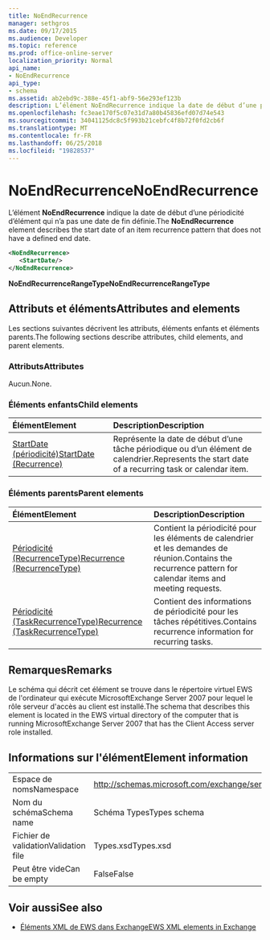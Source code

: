 ```yaml
---
title: NoEndRecurrence
manager: sethgros
ms.date: 09/17/2015
ms.audience: Developer
ms.topic: reference
ms.prod: office-online-server
localization_priority: Normal
api_name:
- NoEndRecurrence
api_type:
- schema
ms.assetid: ab2ebd9c-388e-45f1-abf9-56e293ef123b
description: L’élément NoEndRecurrence indique la date de début d’une périodicité d’élément qui n’a pas une date de fin définie.
ms.openlocfilehash: fc3eae170f5c07e31d7a80b45836efd07d74e543
ms.sourcegitcommit: 34041125dc8c5f993b21cebfc4f8b72f0fd2cb6f
ms.translationtype: MT
ms.contentlocale: fr-FR
ms.lasthandoff: 06/25/2018
ms.locfileid: "19828537"
---
```

# <a name="noendrecurrence"></a><span data-ttu-id="dc164-103">NoEndRecurrence</span><span class="sxs-lookup"><span data-stu-id="dc164-103">NoEndRecurrence</span></span>

<span data-ttu-id="dc164-104">L’élément **NoEndRecurrence** indique la date de début d’une périodicité d’élément qui n’a pas une date de fin définie.</span><span class="sxs-lookup"><span data-stu-id="dc164-104">The **NoEndRecurrence** element describes the start date of an item recurrence pattern that does not have a defined end date.</span></span> 
  
```xml
<NoEndRecurrence>
   <StartDate/>
</NoEndRecurrence>
```

 <span data-ttu-id="dc164-105">**NoEndRecurrenceRangeType**</span><span class="sxs-lookup"><span data-stu-id="dc164-105">**NoEndRecurrenceRangeType**</span></span>
## <a name="attributes-and-elements"></a><span data-ttu-id="dc164-106">Attributs et éléments</span><span class="sxs-lookup"><span data-stu-id="dc164-106">Attributes and elements</span></span>

<span data-ttu-id="dc164-107">Les sections suivantes décrivent les attributs, éléments enfants et éléments parents.</span><span class="sxs-lookup"><span data-stu-id="dc164-107">The following sections describe attributes, child elements, and parent elements.</span></span>
  
### <a name="attributes"></a><span data-ttu-id="dc164-108">Attributs</span><span class="sxs-lookup"><span data-stu-id="dc164-108">Attributes</span></span>

<span data-ttu-id="dc164-109">Aucun.</span><span class="sxs-lookup"><span data-stu-id="dc164-109">None.</span></span>
  
### <a name="child-elements"></a><span data-ttu-id="dc164-110">Éléments enfants</span><span class="sxs-lookup"><span data-stu-id="dc164-110">Child elements</span></span>

|<span data-ttu-id="dc164-111">**Élément**</span><span class="sxs-lookup"><span data-stu-id="dc164-111">**Element**</span></span>|<span data-ttu-id="dc164-112">**Description**</span><span class="sxs-lookup"><span data-stu-id="dc164-112">**Description**</span></span>|
|:-----|:-----|
|[<span data-ttu-id="dc164-113">StartDate (périodicité)</span><span class="sxs-lookup"><span data-stu-id="dc164-113">StartDate (Recurrence)</span></span>](startdate-recurrence.md) <br/> |<span data-ttu-id="dc164-114">Représente la date de début d’une tâche périodique ou d’un élément de calendrier.</span><span class="sxs-lookup"><span data-stu-id="dc164-114">Represents the start date of a recurring task or calendar item.</span></span>  <br/> |
   
### <a name="parent-elements"></a><span data-ttu-id="dc164-115">Éléments parents</span><span class="sxs-lookup"><span data-stu-id="dc164-115">Parent elements</span></span>

|<span data-ttu-id="dc164-116">**Élément**</span><span class="sxs-lookup"><span data-stu-id="dc164-116">**Element**</span></span>|<span data-ttu-id="dc164-117">**Description**</span><span class="sxs-lookup"><span data-stu-id="dc164-117">**Description**</span></span>|
|:-----|:-----|
|[<span data-ttu-id="dc164-118">Périodicité (RecurrenceType)</span><span class="sxs-lookup"><span data-stu-id="dc164-118">Recurrence (RecurrenceType)</span></span>](recurrence-recurrencetype.md) <br/> |<span data-ttu-id="dc164-119">Contient la périodicité pour les éléments de calendrier et les demandes de réunion.</span><span class="sxs-lookup"><span data-stu-id="dc164-119">Contains the recurrence pattern for calendar items and meeting requests.</span></span>  <br/> |
|[<span data-ttu-id="dc164-120">Périodicité (TaskRecurrenceType)</span><span class="sxs-lookup"><span data-stu-id="dc164-120">Recurrence (TaskRecurrenceType)</span></span>](recurrence-taskrecurrencetype.md) <br/> |<span data-ttu-id="dc164-121">Contient des informations de périodicité pour les tâches répétitives.</span><span class="sxs-lookup"><span data-stu-id="dc164-121">Contains recurrence information for recurring tasks.</span></span>  <br/> |
   
## <a name="remarks"></a><span data-ttu-id="dc164-122">Remarques</span><span class="sxs-lookup"><span data-stu-id="dc164-122">Remarks</span></span>

<span data-ttu-id="dc164-123">Le schéma qui décrit cet élément se trouve dans le répertoire virtuel EWS de l'ordinateur qui exécute MicrosoftExchange Server 2007 pour lequel le rôle serveur d'accès au client est installé.</span><span class="sxs-lookup"><span data-stu-id="dc164-123">The schema that describes this element is located in the EWS virtual directory of the computer that is running MicrosoftExchange Server 2007 that has the Client Access server role installed.</span></span>
  
## <a name="element-information"></a><span data-ttu-id="dc164-124">Informations sur l'élément</span><span class="sxs-lookup"><span data-stu-id="dc164-124">Element information</span></span>

|||
|:-----|:-----|
|<span data-ttu-id="dc164-125">Espace de noms</span><span class="sxs-lookup"><span data-stu-id="dc164-125">Namespace</span></span>  <br/> |http://schemas.microsoft.com/exchange/services/2006/types  <br/> |
|<span data-ttu-id="dc164-126">Nom du schéma</span><span class="sxs-lookup"><span data-stu-id="dc164-126">Schema name</span></span>  <br/> |<span data-ttu-id="dc164-127">Schéma Types</span><span class="sxs-lookup"><span data-stu-id="dc164-127">Types schema</span></span>  <br/> |
|<span data-ttu-id="dc164-128">Fichier de validation</span><span class="sxs-lookup"><span data-stu-id="dc164-128">Validation file</span></span>  <br/> |<span data-ttu-id="dc164-129">Types.xsd</span><span class="sxs-lookup"><span data-stu-id="dc164-129">Types.xsd</span></span>  <br/> |
|<span data-ttu-id="dc164-130">Peut être vide</span><span class="sxs-lookup"><span data-stu-id="dc164-130">Can be empty</span></span>  <br/> |<span data-ttu-id="dc164-131">False</span><span class="sxs-lookup"><span data-stu-id="dc164-131">False</span></span>  <br/> |
   
## <a name="see-also"></a><span data-ttu-id="dc164-132">Voir aussi</span><span class="sxs-lookup"><span data-stu-id="dc164-132">See also</span></span>



- [<span data-ttu-id="dc164-133">Éléments XML de EWS dans Exchange</span><span class="sxs-lookup"><span data-stu-id="dc164-133">EWS XML elements in Exchange</span></span>](ews-xml-elements-in-exchange.md)

